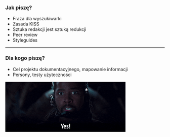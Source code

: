 ### Jak piszę?

- Fraza dla wyszukiwarki
- Zasada KISS
- Sztuka redakcji jest sztuką redukcji
- Peer review
- Styleguides

---

### Dla kogo piszę?

- Cel projektu dokumentacyjnego, mapowanie informacji
- Persony, testy użyteczności


![Radocha](../images/link-yes.gif)